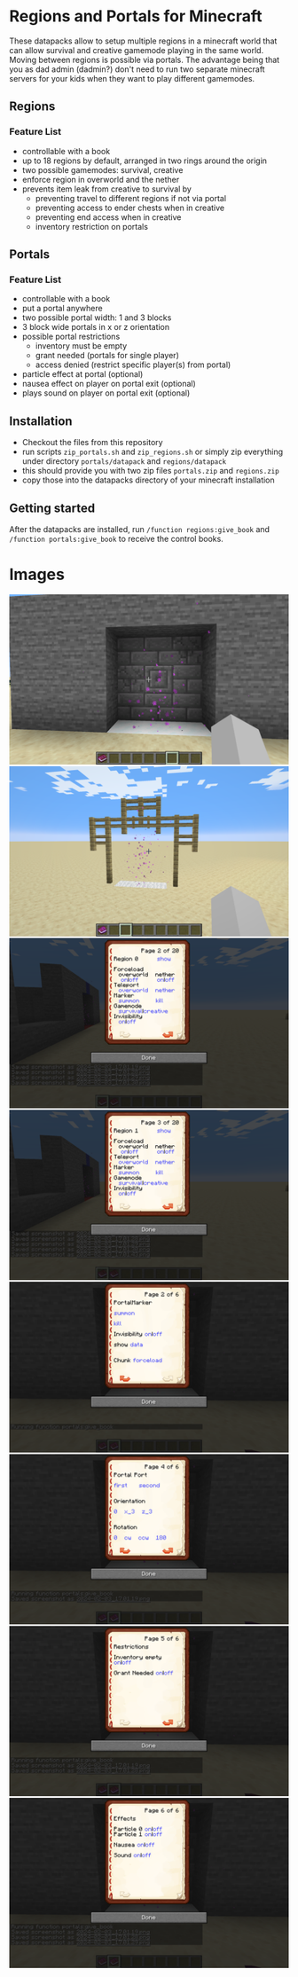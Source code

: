 # Regions and Portals for Minecraft
These datapacks allow to setup multiple regions in a minecraft world that can allow survival and creative gamemode playing in the same world. Moving between regions is possible via portals.
The advantage being that you as dad admin (dadmin?) don't need to run two separate minecraft servers for your kids when they want to play different gamemodes.
## Regions
### Feature List
- controllable with a book
- up to 18 regions by default, arranged in two rings around the origin
- two possible gamemodes: survival, creative
- enforce region in overworld and the nether
- prevents item leak from creative to survival by
  - preventing travel to different regions if not via portal
  - preventing access to ender chests when in creative
  - preventing end access when in creative
  - inventory restriction on portals
## Portals
### Feature List
- controllable with a book
- put a portal anywhere
- two possible portal width: 1 and 3 blocks
- 3 block wide portals in x or z orientation
- possible portal restrictions
  - inventory must be empty
  - grant needed (portals for single player)
  - access denied (restrict specific player(s) from portal)
- particle effect at portal (optional)
- nausea effect on player on portal exit (optional)
- plays sound on player on portal exit (optional)
## Installation
- Checkout the files from this repository
- run scripts `zip_portals.sh` and `zip_regions.sh` or simply zip everything under directory `portals/datapack` and `regions/datapack`
- this should provide you with two zip files `portals.zip` and `regions.zip`
- copy those into the datapacks directory of your minecraft installation
## Getting started
After the datapacks are installed, run
`/function regions:give_book`
and
`/function portals:give_book`
to receive the control books.
# Images
![Portal 1](/assets/images/2024-02-03_17.00.55.png "Portal 1")
![Portal 2](/assets/images/2024-02-03_16.59.24.png "Portal 2")
![Region Book 1](/assets/images/2024-02-03_17.01.43.png "Region Book 1")
![Region Book 2](/assets/images/2024-02-03_17.01.45.png "Region Book 2")
![Portal Book 1](/assets/images/2024-02-03_17.01.19.png "Portal Book 1")
![Portal Book 2](/assets/images/2024-02-03_17.01.28.png "Portal Book 2")
![Portal Book 3](/assets/images/2024-02-03_17.01.29.png "Portal Book 3")
![Portal Book 4](/assets/images/2024-02-03_17.01.30.png "Portal Book 4")
